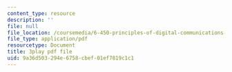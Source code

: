 ```yaml
---
content_type: resource
description: ''
file: null
file_location: /coursemedia/6-450-principles-of-digital-communications-i-fall-2006/9a36d503294e6758cbef01ef7819c1c1_QstZW4N4SX8.pdf
file_type: application/pdf
resourcetype: Document
title: 3play pdf file
uid: 9a36d503-294e-6758-cbef-01ef7819c1c1
---
```

